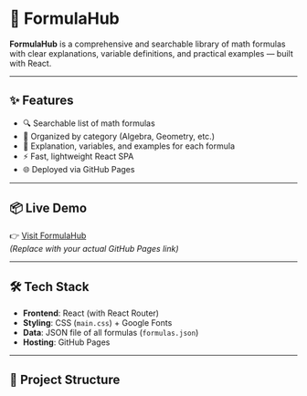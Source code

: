 # 📘 FormulaHub

**FormulaHub** is a comprehensive and searchable library of math formulas with clear explanations, variable definitions, and practical examples — built with React.


---

## ✨ Features

- 🔍 Searchable list of math formulas
- 📂 Organized by category (Algebra, Geometry, etc.)
- 📖 Explanation, variables, and examples for each formula
- ⚡ Fast, lightweight React SPA
- 🌐 Deployed via GitHub Pages

---

## 📦 Live Demo

👉 [Visit FormulaHub](https://lordcode-dev.github.io/formulaHub)  
*(Replace with your actual GitHub Pages link)*

---

## 🛠 Tech Stack

- **Frontend**: React (with React Router)
- **Styling**: CSS (`main.css`) + Google Fonts
- **Data**: JSON file of all formulas (`formulas.json`)
- **Hosting**: GitHub Pages

---

## 📁 Project Structure

